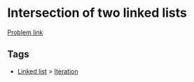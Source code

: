 # Intersection of two linked lists

[Problem link](https://leetcode.com/problems/intersection-of-two-linked-lists)

## Tags

* [Linked list](/README.md#Linked_list) > [Iteration](/README.md#Linked_list-Iteration)
